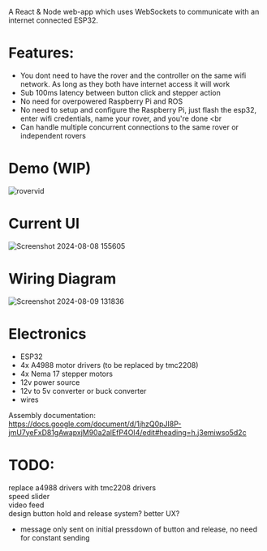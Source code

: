 A React &amp; Node web-app which uses WebSockets to communicate with an internet connected ESP32. <br>

# Features:
- You dont need to have the rover and the controller on the same wifi network. As long as they both have internet access it will work <br>
- Sub 100ms latency between button click and stepper action <br>
- No need for overpowered Raspberry Pi and ROS <br>
- No need to setup and configure the Raspberry Pi, just flash the esp32, enter wifi credentials, name your rover, and you're done <br
- Can handle multiple concurrent connections to the same rover or independent rovers <br>

# Demo (WIP)
![rovervid](https://github.com/user-attachments/assets/94a0e8aa-6b02-4dfe-904e-9230c7cfa464)


# Current UI
![Screenshot 2024-08-08 155605](https://github.com/user-attachments/assets/68521e46-437e-4adb-a106-f6c1c0f90400)


# Wiring Diagram
![Screenshot 2024-08-09 131836](https://github.com/user-attachments/assets/acc93fce-45c7-4669-a0e9-b46a1a0db585)


# Electronics
 - ESP32 <br>
 - 4x A4988 motor drivers (to be replaced by tmc2208) <br>
 - 4x Nema 17 stepper motors <br>
 - 12v power source <br>
 - 12v to 5v converter or buck converter <br>
 - wires <br>

Assembly documentation: https://docs.google.com/document/d/1jhzQ0pJI8P-jmU7yeFxD81gAwapxjM90a2alEfP4OI4/edit#heading=h.j3emiwso5d2c <br>

# TODO:
replace a4988 drivers with tmc2208 drivers <br>
speed slider <br>
video feed <br>
design button hold and release system? better UX? <br>
 - message only sent on initial pressdown of button and release, no need for constant sending <br>
